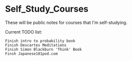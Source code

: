 # Self_Study_Courses
These will be public notes for courses that I'm self-studying.

Current TODO list:

    Finish intro to probability book
    Finish Descartes Meditations
    Finish Simon Blackburn 'Think' Book
    Finsh Japanese101pod.com

